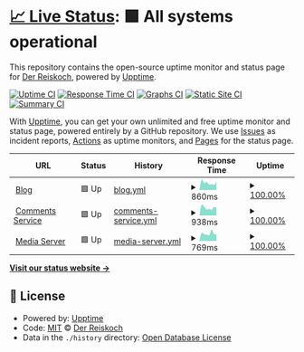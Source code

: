 # [📈 Live Status](https://Der-Reiskoch.github.io/upptime): <!--live status--> **🟩 All systems operational**

This repository contains the open-source uptime monitor and status page for [Der Reiskoch](https://der.reisko.ch), powered by [Upptime](https://github.com/upptime/upptime).

[![Uptime CI](https://github.com/Der-Reiskoch/upptime/workflows/Uptime%20CI/badge.svg)](https://github.com/Der-Reiskoch/upptime/actions?query=workflow%3A%22Uptime+CI%22)
[![Response Time CI](https://github.com/Der-Reiskoch/upptime/workflows/Response%20Time%20CI/badge.svg)](https://github.com/Der-Reiskoch/upptime/actions?query=workflow%3A%22Response+Time+CI%22)
[![Graphs CI](https://github.com/Der-Reiskoch/upptime/workflows/Graphs%20CI/badge.svg)](https://github.com/Der-Reiskoch/upptime/actions?query=workflow%3A%22Graphs+CI%22)
[![Static Site CI](https://github.com/Der-Reiskoch/upptime/workflows/Static%20Site%20CI/badge.svg)](https://github.com/Der-Reiskoch/upptime/actions?query=workflow%3A%22Static+Site+CI%22)
[![Summary CI](https://github.com/Der-Reiskoch/upptime/workflows/Summary%20CI/badge.svg)](https://github.com/Der-Reiskoch/upptime/actions?query=workflow%3A%22Summary+CI%22)

With [Upptime](https://upptime.js.org), you can get your own unlimited and free uptime monitor and status page, powered entirely by a GitHub repository. We use [Issues](https://github.com/Der-Reiskoch/upptime/issues) as incident reports, [Actions](https://github.com/Der-Reiskoch/upptime/actions) as uptime monitors, and [Pages](https://Der-Reiskoch.github.io/upptime) for the status page.

<!--start: status pages-->
<!-- This summary is generated by Upptime (https://github.com/upptime/upptime) -->
<!-- Do not edit this manually, your changes will be overwritten -->
<!-- prettier-ignore -->
| URL | Status | History | Response Time | Uptime |
| --- | ------ | ------- | ------------- | ------ |
| <img alt="" src="https://icons.duckduckgo.com/ip3/der.reisko.ch.ico" height="13"> [Blog](https://der.reisko.ch) | 🟩 Up | [blog.yml](https://github.com/Der-Reiskoch/upptime/commits/HEAD/history/blog.yml) | <details><summary><img alt="Response time graph" src="./graphs/blog/response-time-week.png" height="20"> 860ms</summary><br><a href="https://Der-Reiskoch.github.io/upptime/history/blog"><img alt="Response time 1148" src="https://img.shields.io/endpoint?url=https%3A%2F%2Fraw.githubusercontent.com%2FDer-Reiskoch%2Fupptime%2FHEAD%2Fapi%2Fblog%2Fresponse-time.json"></a><br><a href="https://Der-Reiskoch.github.io/upptime/history/blog"><img alt="24-hour response time 974" src="https://img.shields.io/endpoint?url=https%3A%2F%2Fraw.githubusercontent.com%2FDer-Reiskoch%2Fupptime%2FHEAD%2Fapi%2Fblog%2Fresponse-time-day.json"></a><br><a href="https://Der-Reiskoch.github.io/upptime/history/blog"><img alt="7-day response time 860" src="https://img.shields.io/endpoint?url=https%3A%2F%2Fraw.githubusercontent.com%2FDer-Reiskoch%2Fupptime%2FHEAD%2Fapi%2Fblog%2Fresponse-time-week.json"></a><br><a href="https://Der-Reiskoch.github.io/upptime/history/blog"><img alt="30-day response time 962" src="https://img.shields.io/endpoint?url=https%3A%2F%2Fraw.githubusercontent.com%2FDer-Reiskoch%2Fupptime%2FHEAD%2Fapi%2Fblog%2Fresponse-time-month.json"></a><br><a href="https://Der-Reiskoch.github.io/upptime/history/blog"><img alt="1-year response time 1209" src="https://img.shields.io/endpoint?url=https%3A%2F%2Fraw.githubusercontent.com%2FDer-Reiskoch%2Fupptime%2FHEAD%2Fapi%2Fblog%2Fresponse-time-year.json"></a></details> | <details><summary><a href="https://Der-Reiskoch.github.io/upptime/history/blog">100.00%</a></summary><a href="https://Der-Reiskoch.github.io/upptime/history/blog"><img alt="All-time uptime 99.92%" src="https://img.shields.io/endpoint?url=https%3A%2F%2Fraw.githubusercontent.com%2FDer-Reiskoch%2Fupptime%2FHEAD%2Fapi%2Fblog%2Fuptime.json"></a><br><a href="https://Der-Reiskoch.github.io/upptime/history/blog"><img alt="24-hour uptime 100.00%" src="https://img.shields.io/endpoint?url=https%3A%2F%2Fraw.githubusercontent.com%2FDer-Reiskoch%2Fupptime%2FHEAD%2Fapi%2Fblog%2Fuptime-day.json"></a><br><a href="https://Der-Reiskoch.github.io/upptime/history/blog"><img alt="7-day uptime 100.00%" src="https://img.shields.io/endpoint?url=https%3A%2F%2Fraw.githubusercontent.com%2FDer-Reiskoch%2Fupptime%2FHEAD%2Fapi%2Fblog%2Fuptime-week.json"></a><br><a href="https://Der-Reiskoch.github.io/upptime/history/blog"><img alt="30-day uptime 100.00%" src="https://img.shields.io/endpoint?url=https%3A%2F%2Fraw.githubusercontent.com%2FDer-Reiskoch%2Fupptime%2FHEAD%2Fapi%2Fblog%2Fuptime-month.json"></a><br><a href="https://Der-Reiskoch.github.io/upptime/history/blog"><img alt="1-year uptime 99.94%" src="https://img.shields.io/endpoint?url=https%3A%2F%2Fraw.githubusercontent.com%2FDer-Reiskoch%2Fupptime%2FHEAD%2Fapi%2Fblog%2Fuptime-year.json"></a></details>
| <img alt="" src="https://icons.duckduckgo.com/ip3/kommentiere-den.reisko.ch.ico" height="13"> [Comments Service](https://kommentiere-den.reisko.ch) | 🟩 Up | [comments-service.yml](https://github.com/Der-Reiskoch/upptime/commits/HEAD/history/comments-service.yml) | <details><summary><img alt="Response time graph" src="./graphs/comments-service/response-time-week.png" height="20"> 938ms</summary><br><a href="https://Der-Reiskoch.github.io/upptime/history/comments-service"><img alt="Response time 1033" src="https://img.shields.io/endpoint?url=https%3A%2F%2Fraw.githubusercontent.com%2FDer-Reiskoch%2Fupptime%2FHEAD%2Fapi%2Fcomments-service%2Fresponse-time.json"></a><br><a href="https://Der-Reiskoch.github.io/upptime/history/comments-service"><img alt="24-hour response time 970" src="https://img.shields.io/endpoint?url=https%3A%2F%2Fraw.githubusercontent.com%2FDer-Reiskoch%2Fupptime%2FHEAD%2Fapi%2Fcomments-service%2Fresponse-time-day.json"></a><br><a href="https://Der-Reiskoch.github.io/upptime/history/comments-service"><img alt="7-day response time 938" src="https://img.shields.io/endpoint?url=https%3A%2F%2Fraw.githubusercontent.com%2FDer-Reiskoch%2Fupptime%2FHEAD%2Fapi%2Fcomments-service%2Fresponse-time-week.json"></a><br><a href="https://Der-Reiskoch.github.io/upptime/history/comments-service"><img alt="30-day response time 985" src="https://img.shields.io/endpoint?url=https%3A%2F%2Fraw.githubusercontent.com%2FDer-Reiskoch%2Fupptime%2FHEAD%2Fapi%2Fcomments-service%2Fresponse-time-month.json"></a><br><a href="https://Der-Reiskoch.github.io/upptime/history/comments-service"><img alt="1-year response time 1066" src="https://img.shields.io/endpoint?url=https%3A%2F%2Fraw.githubusercontent.com%2FDer-Reiskoch%2Fupptime%2FHEAD%2Fapi%2Fcomments-service%2Fresponse-time-year.json"></a></details> | <details><summary><a href="https://Der-Reiskoch.github.io/upptime/history/comments-service">100.00%</a></summary><a href="https://Der-Reiskoch.github.io/upptime/history/comments-service"><img alt="All-time uptime 99.94%" src="https://img.shields.io/endpoint?url=https%3A%2F%2Fraw.githubusercontent.com%2FDer-Reiskoch%2Fupptime%2FHEAD%2Fapi%2Fcomments-service%2Fuptime.json"></a><br><a href="https://Der-Reiskoch.github.io/upptime/history/comments-service"><img alt="24-hour uptime 100.00%" src="https://img.shields.io/endpoint?url=https%3A%2F%2Fraw.githubusercontent.com%2FDer-Reiskoch%2Fupptime%2FHEAD%2Fapi%2Fcomments-service%2Fuptime-day.json"></a><br><a href="https://Der-Reiskoch.github.io/upptime/history/comments-service"><img alt="7-day uptime 100.00%" src="https://img.shields.io/endpoint?url=https%3A%2F%2Fraw.githubusercontent.com%2FDer-Reiskoch%2Fupptime%2FHEAD%2Fapi%2Fcomments-service%2Fuptime-week.json"></a><br><a href="https://Der-Reiskoch.github.io/upptime/history/comments-service"><img alt="30-day uptime 100.00%" src="https://img.shields.io/endpoint?url=https%3A%2F%2Fraw.githubusercontent.com%2FDer-Reiskoch%2Fupptime%2FHEAD%2Fapi%2Fcomments-service%2Fuptime-month.json"></a><br><a href="https://Der-Reiskoch.github.io/upptime/history/comments-service"><img alt="1-year uptime 99.94%" src="https://img.shields.io/endpoint?url=https%3A%2F%2Fraw.githubusercontent.com%2FDer-Reiskoch%2Fupptime%2FHEAD%2Fapi%2Fcomments-service%2Fuptime-year.json"></a></details>
| <img alt="" src="https://icons.duckduckgo.com/ip3/bebildere-den.reisko.ch.ico" height="13"> [Media Server](https://bebildere-den.reisko.ch/logo.png) | 🟩 Up | [media-server.yml](https://github.com/Der-Reiskoch/upptime/commits/HEAD/history/media-server.yml) | <details><summary><img alt="Response time graph" src="./graphs/media-server/response-time-week.png" height="20"> 769ms</summary><br><a href="https://Der-Reiskoch.github.io/upptime/history/media-server"><img alt="Response time 872" src="https://img.shields.io/endpoint?url=https%3A%2F%2Fraw.githubusercontent.com%2FDer-Reiskoch%2Fupptime%2FHEAD%2Fapi%2Fmedia-server%2Fresponse-time.json"></a><br><a href="https://Der-Reiskoch.github.io/upptime/history/media-server"><img alt="24-hour response time 706" src="https://img.shields.io/endpoint?url=https%3A%2F%2Fraw.githubusercontent.com%2FDer-Reiskoch%2Fupptime%2FHEAD%2Fapi%2Fmedia-server%2Fresponse-time-day.json"></a><br><a href="https://Der-Reiskoch.github.io/upptime/history/media-server"><img alt="7-day response time 769" src="https://img.shields.io/endpoint?url=https%3A%2F%2Fraw.githubusercontent.com%2FDer-Reiskoch%2Fupptime%2FHEAD%2Fapi%2Fmedia-server%2Fresponse-time-week.json"></a><br><a href="https://Der-Reiskoch.github.io/upptime/history/media-server"><img alt="30-day response time 837" src="https://img.shields.io/endpoint?url=https%3A%2F%2Fraw.githubusercontent.com%2FDer-Reiskoch%2Fupptime%2FHEAD%2Fapi%2Fmedia-server%2Fresponse-time-month.json"></a><br><a href="https://Der-Reiskoch.github.io/upptime/history/media-server"><img alt="1-year response time 881" src="https://img.shields.io/endpoint?url=https%3A%2F%2Fraw.githubusercontent.com%2FDer-Reiskoch%2Fupptime%2FHEAD%2Fapi%2Fmedia-server%2Fresponse-time-year.json"></a></details> | <details><summary><a href="https://Der-Reiskoch.github.io/upptime/history/media-server">100.00%</a></summary><a href="https://Der-Reiskoch.github.io/upptime/history/media-server"><img alt="All-time uptime 99.97%" src="https://img.shields.io/endpoint?url=https%3A%2F%2Fraw.githubusercontent.com%2FDer-Reiskoch%2Fupptime%2FHEAD%2Fapi%2Fmedia-server%2Fuptime.json"></a><br><a href="https://Der-Reiskoch.github.io/upptime/history/media-server"><img alt="24-hour uptime 100.00%" src="https://img.shields.io/endpoint?url=https%3A%2F%2Fraw.githubusercontent.com%2FDer-Reiskoch%2Fupptime%2FHEAD%2Fapi%2Fmedia-server%2Fuptime-day.json"></a><br><a href="https://Der-Reiskoch.github.io/upptime/history/media-server"><img alt="7-day uptime 100.00%" src="https://img.shields.io/endpoint?url=https%3A%2F%2Fraw.githubusercontent.com%2FDer-Reiskoch%2Fupptime%2FHEAD%2Fapi%2Fmedia-server%2Fuptime-week.json"></a><br><a href="https://Der-Reiskoch.github.io/upptime/history/media-server"><img alt="30-day uptime 100.00%" src="https://img.shields.io/endpoint?url=https%3A%2F%2Fraw.githubusercontent.com%2FDer-Reiskoch%2Fupptime%2FHEAD%2Fapi%2Fmedia-server%2Fuptime-month.json"></a><br><a href="https://Der-Reiskoch.github.io/upptime/history/media-server"><img alt="1-year uptime 99.97%" src="https://img.shields.io/endpoint?url=https%3A%2F%2Fraw.githubusercontent.com%2FDer-Reiskoch%2Fupptime%2FHEAD%2Fapi%2Fmedia-server%2Fuptime-year.json"></a></details>

<!--end: status pages-->

[**Visit our status website →**](https://Der-Reiskoch.github.io/upptime)

## 📄 License

- Powered by: [Upptime](https://github.com/upptime/upptime)
- Code: [MIT](./LICENSE) © [Der Reiskoch](https://der.reisko.ch)
- Data in the `./history` directory: [Open Database License](https://opendatacommons.org/licenses/odbl/1-0/)
